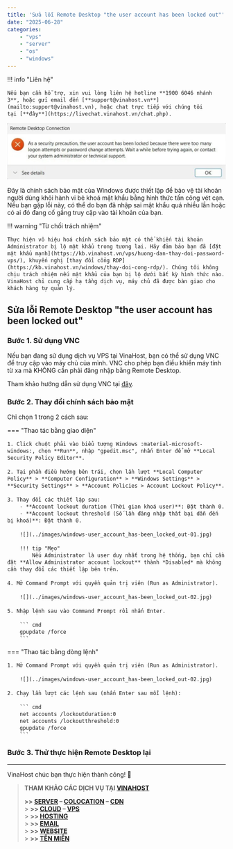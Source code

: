 ```yaml
---
title: 'Sửa lỗi Remote Desktop "the user account has been locked out"'
date: "2025-06-28"
categories:
    - "vps"
    - "server"
    - "os"
    - "windows"
---
```


!!! info "Liên hệ"

    Nếu bạn cần hỗ trợ, xin vui lòng liên hệ hotline **1900 6046 nhánh 3**, hoặc gửi email đến [**support@vinahost.vn**](mailto:support@vinahost.vn), hoặc chat trực tiếp với chúng tôi tại [**đây**](https://livechat.vinahost.vn/chat.php).

![](../images/windows-user_account_has-been_locked_out-00.jpg)

Đây là chính sách bảo mật của Windows được thiết lập để bảo vệ tài khoản người dùng khỏi hành vi bẻ khoá mật khẩu bằng hình thức tấn công vét cạn. Nếu bạn gặp lỗi này, có thể do bạn đã nhập sai mật khẩu quá nhiều lần hoặc có ai đó đang cố gắng truy cập vào tài khoản của bạn.

!!! warning "Từ chối trách nhiệm"

    Thực hiện vô hiệu hoá chính sách bảo mật có thể khiến tài khoản Administrator bị lộ mật khẩu trong tương lai. Hãy đảm bảo bạn đã [đặt mật khẩu mạnh](https://kb.vinahost.vn/vps/huong-dan-thay-doi-password-vps/), khuyến nghị [thay đổi cổng RDP](https://kb.vinahost.vn/windows/thay-doi-cong-rdp/). Chúng tôi không chịu trách nhiệm nếu mật khẩu của bạn bị lộ dưới bất kỳ hình thức nào. VinaHost chỉ cung cấp hạ tầng dịch vụ, máy chủ đã được bàn giao cho khách hàng tự quản lý.

## Sửa lỗi Remote Desktop "the user account has been locked out"

### Bước 1. Sử dụng VNC

Nếu bạn đang sử dụng dịch vụ VPS tại VinaHost, bạn có thể sử dụng VNC để truy cập vào máy chủ của mình. VNC cho phép bạn điều khiển máy tính từ xa mà KHÔNG cần phải đăng nhập bằng Remote Desktop.

Tham khảo hướng dẫn sử dụng VNC tại [đây](https://kb.vinahost.vn/vps/huong-dan-su-dung-vnc/).

### Bước 2. Thay đổi chính sách bảo mật

Chỉ chọn 1 trong 2 cách sau:

=== "Thao tác bằng giao diện"

    1. Click chuột phải vào biểu tượng Windows :material-microsoft-windows:, chọn **Run**, nhập "gpedit.msc", nhấn Enter để mở **Local Security Policy Editor**.

    2. Tại phần điều hướng bên trái, chọn lần lượt **Local Computer Policy** > **Computer Configuration** > **Windows Settings** > **Security Settings** > **Account Policies > Account Lockout Policy**.

    3. Thay đổi các thiết lập sau:
        - **Account lockout duration (Thời gian khoá user)**: Đặt thành 0.
        - **Account lockout threshold (Số lần đăng nhập thất bại dẫn đến bị khoá)**: Đặt thành 0.

        ![](../images/windows-user_account_has-been_locked_out-01.jpg)

        !!! tip "Mẹo"
            Nếu Administrator là user duy nhất trong hệ thống, bạn chỉ cần đặt **Allow Administrator account lockout** thành *Disabled* mà không cần thay đổi các thiết lập bên trên.

    4. Mở Command Prompt với quyền quản trị viên (Run as Administrator).

        ![](../images/windows-user_account_has-been_locked_out-02.jpg)

    5. Nhập lệnh sau vào Command Prompt rồi nhấn Enter.

        ``` cmd
        gpupdate /force
        ```

=== "Thao tác bằng dòng lệnh"

    1. Mở Command Prompt với quyền quản trị viên (Run as Administrator).

        ![](../images/windows-user_account_has-been_locked_out-02.jpg)

    2. Chạy lần lượt các lệnh sau (nhấn Enter sau mỗi lệnh):

        ``` cmd
        net accounts /lockoutduration:0
        net accounts /lockoutthreshold:0
        gpupdate /force
        ```

### Bước 3. Thử thực hiện Remote Desktop lại

<hr>
VinaHost chúc bạn thực hiện thành công! 🍻

> **THAM KHẢO CÁC DỊCH VỤ TẠI [VINAHOST](https://vinahost.vn/)**
>
> **\>> [SERVER](https://vinahost.vn/thue-may-chu-rieng/) – [COLOCATION](https://vinahost.vn/colocation.html) – [CDN](https://vinahost.vn/dich-vu-cdn-chuyen-nghiep)**<br> > **\>> [CLOUD](https://vinahost.vn/cloud-server-gia-re/) – [VPS](https://vinahost.vn/vps-ssd-chuyen-nghiep/)**<br> > **\>> [HOSTING](https://vinahost.vn/wordpress-hosting)**<br> > **\>> [EMAIL](https://vinahost.vn/email-hosting)**<br> > **\>> [WEBSITE](http://vinawebsite.vn/)**<br> > **\>> [TÊN MIỀN](https://vinahost.vn/ten-mien-gia-re/)**
